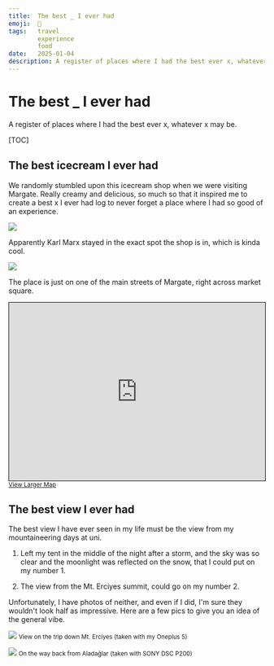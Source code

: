 ```yaml
---
title:  The best _ I ever had
emoji:  🥇
tags:   travel
        experience
        food
date:   2025-01-04
description: A register of places where I had the best ever x, whatever x may be.
---
```


# The best _ I ever had

A register of places where I had the best ever x, whatever x may be.

[TOC]

## The best icecream I ever had

We randomly stumbled upon this icecream shop when we were visiting Margate. Really creamy and delicious, 
so much so that it inspired me to create a best x I ever had log to never forget a place where I had so
good of an experience.

![](https://github.com/user-attachments/assets/bf7b51f7-2d8f-4345-aef0-98660309998f)

Apparently Karl Marx stayed in the exact spot the shop is in, which is kinda cool.

![](https://github.com/user-attachments/assets/ba8c9021-e29f-48eb-adeb-d9e0abaef6bf)

The place is just on one of the main streets of Margate, right across market square.

<iframe height="350" src="https://www.openstreetmap.org/export/embed.html?bbox=1.3786929845809937%2C51.388508001007814%2C1.3826492428779604%2C51.39003280365389&amp;layer=mapnik" style="border: 1px solid black;width:100%"></iframe><br/><small><a href="https://www.openstreetmap.org/#map=19/51.389270/1.380671">View Larger Map</a></small>

## The best view I ever had

The best view I have ever seen in my life must be the view from my mountaineering days at uni.

1. Left my tent in the middle of the night after a storm, and the sky was so clear and the moonlight was reflected on the snow, that I could put on my number 1.

2. The view from the Mt. Erciyes summit, could go on my number 2.

Unfortunately, I have photos of neither, and even if I did, I'm sure they wouldn't look half as impressive. Here are a few pics to give you an idea of the general vibe.

![](https://github.com/user-attachments/assets/b8b6ec8f-d9e9-46ce-b195-7b82ae8344d0)
<small>View on the trip down Mt. Erciyes (taken with my Oneplus 5)</small>

![](https://github.com/user-attachments/assets/4614a3f3-c002-4cd0-9eea-1660ca26ff2c)
<small>On the way back from Aladağlar (taken with SONY DSC P200)</small>
